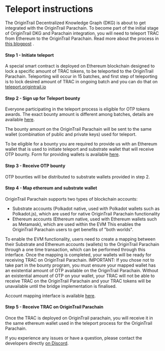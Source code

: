 # Teleport instructions

The OriginTrail Decentralized Knowledge Graph (DKG) is about to get integrated with the OriginTrail Parachain. To become part of the initial stage of OriginTrail DKG and Parachain integration, you will need to teleport TRAC from Ethereum to the OriginTrail Parachain. Read more about the process in [this blogpost](https://medium.com/origintrail/ot-rfc-12-v2-teleporting-trac-to-the-origintrail-parachain-on-polkadot-de535a9d2693) .&#x20;

#### Step 1 - Initiate teleport&#x20;

A special smart contract is deployed on Ethereum blockchain designed to lock a specific amount of TRAC tokens, to be teleported to the OriginTrail Parachain. Teleporting will occur in 15 batches, and first step of teleporting is to lock desired amount of TRAC in ongoing batch and you can do that on [teleport.origintrail.io](https://teleport.origintrail.io/)&#x20;

#### Step 2 - Sign up for Teleport bounty&#x20;

Everyone participating in the teleport process is eligible for OTP tokens awards. The exact bounty amount is different among batches, details are available [here](http://teleport.origintrail.io/).&#x20;

The bounty amount on the OriginTrail Parachain will be sent to the same wallet (combination of public and private keys) used for teleport.&#x20;

To be eligible for a bounty you are required to provide us with an Ethereum wallet that is used to initiate teleport and substrate wallet that will receive OTP bounty. Form for providing wallets is available [here](https://teleport.origintrail.io/teleport-reward-claim).&#x20;

#### Step 3 - Receive OTP bounty&#x20;

OTP bounties will be distributed to substrate wallets provided in step 2.

#### Step 4 - Map ethereum and substrate wallet&#x20;

OriginTrail Parachain supports two types of blockchain accounts:&#x20;

* Substrate accounts (Polkadot native, used with Polkadot wallets such as Polkadot.js), which are used for native OriginTrail Parachain functionality
*   Ethereum accounts (Ethereum native, used with Ethereum wallets such as Metamask), which are used within the EVM This enables the OriginTrail Parachain users to get benefits of "both worlds".&#x20;



To enable the EVM functionality, users need to create a mapping between their Substrate and Ethereum accounts (wallets) to the OriginTrail Parachain through a one time transaction, which can be performed through this interface. Once the mapping is completed, your wallets will be ready for receiving TRAC on OriginTrail Parachain. IMPORTANT: If you chose not to take part in the bounty program, you must ensure your mapped wallet has an existential amount of OTP available on the OriginTrail Parachain. Without an existential amount of OTP on your wallet, your TRAC will not be able to receive TRAC on the OriginTrail Parachain and your TRAC tokens will be unavailable until the bridge implementation is finalised.&#x20;

Account mapping interface is available [here](https://parachain.origintrail.io/parachain-account-mapping).&#x20;

#### Step 5 - Receive TRAC on OriginTrail Parachain&#x20;

Once the TRAC is deployed on OriginTrail parachain, you will receive it in the same ethereum wallet used in the teleport process for the OriginTrail Parachain.

If you experience any issues or have a question, please contact the developers directly [on Discord](https://discordapp.com/invite/FCgYk2S).
